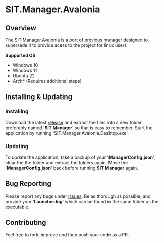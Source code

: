 # SIT.Manager.Avalonia
## Overview
The SIT.Manager.Avalonia is a port of [previous manager](https://github.com/stayintarkov/SIT.Manager) designed to supersede it to provide acess to the project for linux users

**Supported OS**:
* Windows 10
* Windows 11
* Ubuntu 22
* Arch\* (Requires additional steps)

## Installing & Updating
### Installing
Download the latest [release](https://github.com/stayintarkov/SIT.Manager.Avalonia/releases/latest/download/win-x64.zip) and extract the files into a new folder, preferably named '**SIT Manager**' so that is easy to remember. Start the application by running 'SIT.Manager.Avalonia.Desktop.exe'.
### Updating
To update the application, take a backup of your '**ManagerConfig.json**', clear the the folder and extract the folders again. Move the '**ManagerConfig.json**' back before running **SIT Manager** again.

## Bug Reporting
Please report any bugs under [Issues](https://github.com/stayintarkov/SIT.Manager.Avalonia/issues). Be as thorough as possible, and provide your '**Launcher.log**' which can be found in the same folder as the executable.

## Contributing
Feel free to fork, improve and then push your code as a PR.
